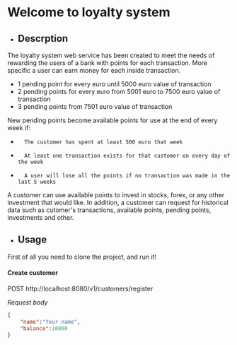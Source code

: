 # Welcome to loyalty system

- ## Descrption

The loyalty system web service has been created to meet the needs of rewarding the users of a bank with points for each transaction. More specific a user can earn money for each inside transaction.

- 1 pending point for every euro until 5000 euro value of transaction
- 2 pending points for every euro from 5001 euro to 7500 euro value of transaction
- 3 pending points from 7501 euro value of transaction

New pending points become  available points for use at the end of every week if:

-       The customer has spent at least 500 euro that week

-       At least one transaction exists for that customer on every day of the week

-       A user will lose all the points if no transaction was made in the last 5 weeks

A customer can use available points to invest in stocks, forex, or any other investment that would like. In addition, a customer can request for historical data such as cutomer's transactions, available points, pending points, investments and other.


- ## Usage

First of all you need to clone the project, and run it!


#### Create customer

POST http://localhost:8080/v1/customers/register

*Request body*
```json
{
    "name":"Your name",
    "balance":10000
}
```
